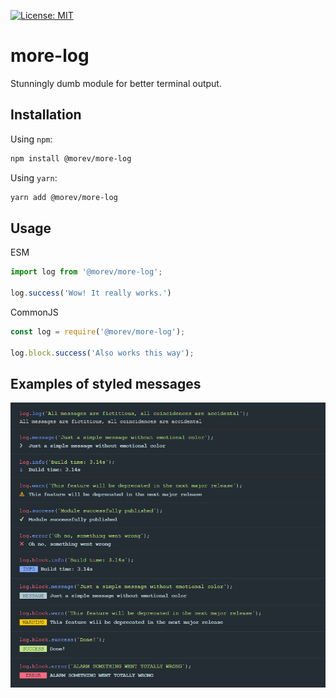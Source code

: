 [![License: MIT](https://img.shields.io/badge/License-MIT-yellow.svg)](https://opensource.org/licenses/MIT)

# more-log

Stunningly dumb module for better terminal output.

## Installation

Using `npm`:

```bash
npm install @morev/more-log
```

Using `yarn`:

```bash
yarn add @morev/more-log
```

## Usage

ESM
```js
import log from '@morev/more-log';

log.success('Wow! It really works.')
```

CommonJS
```js
const log = require('@morev/more-log');

log.block.success('Also works this way');
```

## Examples of styled messages

![Examples of styled messages](.github/examples.png)

